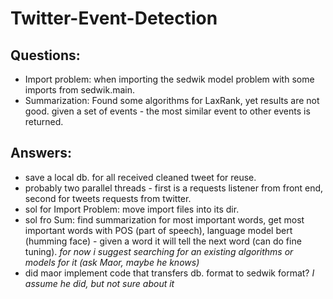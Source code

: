 # Twitter-Event-Detection

## Questions:
  - Import problem: when importing the sedwik model problem with some imports from sedwik.main. 
  - Summarization: Found some algorithms for LaxRank, yet results are not good. given a set of events - the most similar event to other events is returned.

## Answers: 
  - save a local db. for all received cleaned tweet for reuse. 
  - probably two parallel threads - first is a requests listener from front end, second for tweets requests from twitter.
  - sol for Import Problem: move import files into its dir.   
  - sol fro Sum: find summarization for most important words, get most important words with POS (part of speech), language model bert (humming face) - given a word it will tell     the next word (can do fine tuning). *for now i suggest searching for an existing algorithms or models for it (ask Maor, maybe he knows)*
  - did maor implement code that transfers db. format to sedwik format? *I assume he did, but not sure about it*
